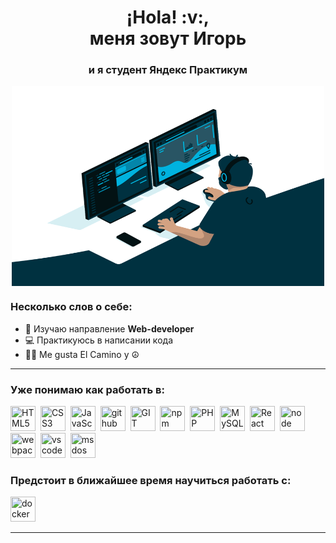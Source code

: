 <div id="header" align="center">
    <h1>¡Hola! :v:, <br>меня зовут Игорь </h1>
    <h3>и я студент Яндекс Практикум </h3>
     <img align="center" alt="GIF" src="https://raw.githubusercontent.com/IgorSmirnof/IgorSmirnof/main/images/code.gif?raw=true" width="500" height="320" />
</div>

### Несколько слов о себе:
- 🌱 Изучаю направление **Web-developer**
- 💻 Практикуюсь в написании кода
- 🚶‍♂️ Me gusta El Camino y ☮️


---

### Уже понимаю как работать в:
<img src="https://cdn.jsdelivr.net/gh/devicons/devicon/icons/html5/html5-original.svg" title="HTML5" width="40" height="40"/>&nbsp;
<img src="https://cdn.jsdelivr.net/gh/devicons/devicon/icons/css3/css3-original.svg" title="CSS3" width="40" height="40"/>&nbsp;
<img src="https://cdn.jsdelivr.net/gh/devicons/devicon/icons/javascript/javascript-original.svg" title="JavaScript" width="40" height="40"/>&nbsp;
<img src="https://cdn.jsdelivr.net/gh/devicons/devicon/icons/github/github-original.svg" title="github" width="40" height="40"/>&nbsp;
<img src="https://cdn.jsdelivr.net/gh/devicons/devicon/icons/git/git-plain.svg" title="GIT" width="40" height="40"/>&nbsp;
<img src="https://cdn.jsdelivr.net/gh/devicons/devicon/icons/npm/npm-original-wordmark.svg" title="npm" width="40" height="40"/>&nbsp;
<img src="https://cdn.jsdelivr.net/gh/devicons/devicon/icons/php/php-original.svg" title="PHP" width="40" height="40"/>&nbsp;
<img src="https://cdn.jsdelivr.net/gh/devicons/devicon/icons/mysql/mysql-original.svg" title="MySQL" width="40" height="40"/>&nbsp;
<img src="https://cdn.jsdelivr.net/gh/devicons/devicon/icons/react/react-original.svg" title="React" width="40" height="40"/>&nbsp;
<img src="https://cdn.jsdelivr.net/gh/devicons/devicon/icons/nodejs/nodejs-original.svg" title="node" width="40" height="40"/>&nbsp;
<img src="https://cdn.jsdelivr.net/gh/devicons/devicon/icons/webpack/webpack-original.svg" title="webpack" width="40" height="40"/>&nbsp;
<img src="https://cdn.jsdelivr.net/gh/devicons/devicon/icons/vscode/vscode-original.svg" title="vscode" width="40" height="40"/>&nbsp;
<img src="https://cdn.jsdelivr.net/gh/devicons/devicon/icons/msdos/msdos-original.svg" title="msdos" width="40" height="40"/>&nbsp;

### Предстоит в ближайшее время научиться работать с: 
<img src="https://cdn.jsdelivr.net/gh/devicons/devicon/icons/docker/docker-original.svg" title="docker" width="40" height="40"/>&nbsp;

---


<div id="stat" align="center">
    <img src="http://github-profile-summary-cards.vercel.app/api/cards/profile-details?username=IgorSmirnof&theme=github_dark" alt=""/>
    <img src="http://github-profile-summary-cards.vercel.app/api/cards/most-commit-language?username=IgorSmirnof&theme=github_dark" alt=""/>
     <img src="http://github-profile-summary-cards.vercel.app/api/cards/stats?username=IgorSmirnof&theme=github_dark" alt=""/>
</div>


<!--
**IgorSmirnof/IgorSmirnof** is a ✨ _special_ ✨ repository because its `README.md` (this file) appears on your GitHub profile.

Here are some ideas to get you started:

- 🔭 I’m currently working on ...
- 🌱 I’m currently learning ...
- 👯 I’m looking to collaborate on ...
- 🤔 I’m looking for help with ...
- 💬 Ask me about ...
- 📫 How to reach me: ...
- 😄 Pronouns: ...
- ⚡ Fun fact: ...
-->
